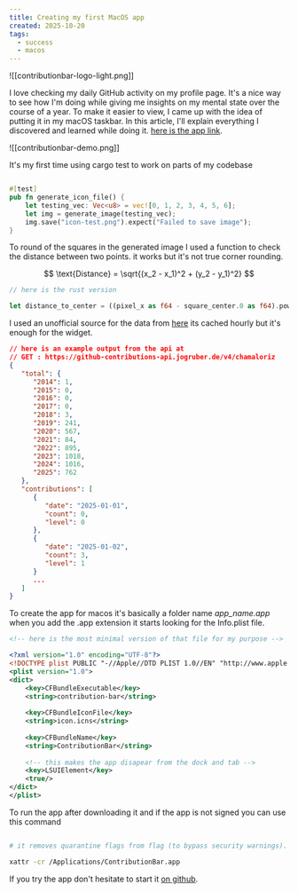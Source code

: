 ```yaml
---
title: Creating my first MacOS app
created: 2025-10-20
tags:
  - success
  - macos
---
```

![[contributionbar-logo-light.png]]

I love checking my daily GitHub activity on my profile page. It's a nice way to see how I'm doing while giving me insights on my mental state over the course of a year. To make it easier to view, I came up with the idea of putting it in my macOS taskbar. In this article, I'll explain everything I discovered and learned while doing it. [here is the app link](https://github.com/chamaloriz/contribution-bar).

![[contributionbar-demo.png]]

It's my first time using cargo test to work on parts of my codebase

```rust

#[test]
pub fn generate_icon_file() {
	let testing_vec: Vec<u8> = vec![0, 1, 2, 3, 4, 5, 6];
	let img = generate_image(testing_vec);
	img.save("icon-test.png").expect("Failed to save image");
}

```


To round of the squares in the generated image I used a function to check the distance between two points. it works but it's not true corner rounding.

$$
\text{Distance} = \sqrt{(x_2 - x_1)^2 + (y_2 - y_1)^2}
$$

```rust
// here is the rust version

let distance_to_center = ((pixel_x as f64 - square_center.0 as f64).powi(2) + (pixel_y as f64 - square_center.1 as f64).powi(2)).sqrt();

```


I used an unofficial source for the data from [here](https://github.com/grubersjoe/github-contributions-api) its cached hourly but it's enough for the widget.

```json
// here is an example output from the api at
// GET : https://github-contributions-api.jogruber.de/v4/chamaloriz
{
   "total": {
      "2014": 1,
      "2015": 0,
      "2016": 0,
      "2017": 0,
      "2018": 3,
      "2019": 241,
      "2020": 567,
      "2021": 84,
      "2022": 895,
      "2023": 1018,
      "2024": 1016,
      "2025": 762
   },
   "contributions": [
      {
         "date": "2025-01-01",
         "count": 0,
         "level": 0
      },
      {
         "date": "2025-01-02",
         "count": 3,
         "level": 1
      }
      ...
   ]
}
```


To create the app for macos it's basically a folder name *app_name.app* when you add the .app extension it starts looking for the Info.plist file.

```xml
<!-- here is the most minimal version of that file for my purpose -->

<?xml version="1.0" encoding="UTF-8"?>
<!DOCTYPE plist PUBLIC "-//Apple//DTD PLIST 1.0//EN" "http://www.apple.com/DTDs/PropertyList-1.0.dtd">
<plist version="1.0">
<dict>
	<key>CFBundleExecutable</key>
	<string>contribution-bar</string>
	
	<key>CFBundleIconFile</key>
	<string>icon.icns</string>
	
	<key>CFBundleName</key>
	<string>ContributionBar</string>
	
	<!-- this makes the app disapear from the dock and tab -->
	<key>LSUIElement</key>
	<true/>
</dict>
</plist>
```


To run the app after downloading it and if the app is not signed you can use this command

```bash

# it removes quarantine flags from flag (to bypass security warnings). to remove the “damaged app” error.

xattr -cr /Applications/ContributionBar.app

```

If you try the app don't hesitate to start it [on github](https://github.com/chamaloriz/contribution-bar).